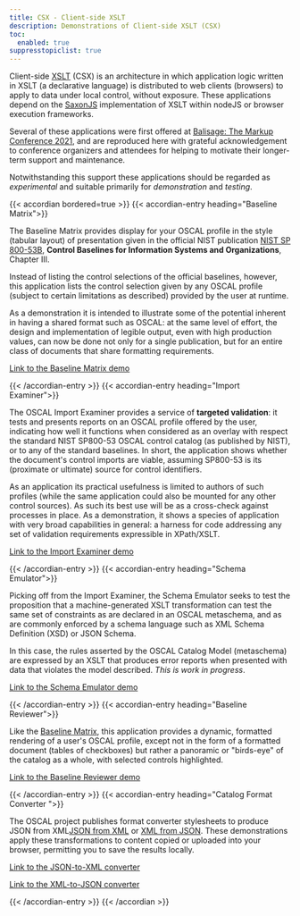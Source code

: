 ```yaml
---
title: CSX - Client-side XSLT
description: Demonstrations of Client-side XSLT (CSX)
toc:
  enabled: true
suppresstopiclist: true 
---
```



Client-side [XSLT](https://www.w3.org/TR/xslt-30/) (CSX) is an architecture in which application logic written in XSLT (a declarative language) is distributed to web clients (browsers) to apply to data under local control, without exposure. These applications depend on the [SaxonJS](https://www.saxonica.com/saxon-js/documentation/index.html) implementation of XSLT within nodeJS or browser execution frameworks.

Several of these applications were first offered at [Balisage: The Markup Conference 2021](https://www.balisage.net/Proceedings/vol26/cover.html), and are reproduced here with grateful acknowledgement to conference organizers and attendees for helping to motivate their longer-term support and maintenance.

Notwithstanding this support these applications should be regarded as *experimental* and suitable primarily for *demonstration* and *testing*. 

{{< accordian bordered=true >}}
{{< accordian-entry heading="Baseline Matrix">}}

The Baseline Matrix provides display for your OSCAL profile in the style (tabular layout) of presentation given in the official NIST publication [NIST SP 800-53B](https://doi.org/10.6028/NIST.SP.800-53B), **Control Baselines for Information Systems and Organizations**, Chapter III.

Instead of listing the control selections of the official baselines, however, this application lists the control selection given by any OSCAL profile (subject to certain limitations as described) provided by the user at runtime.

As a demonstration it is intended to illustrate some of the potential inherent in having a shared format such as OSCAL: at the same level of effort, the design and implementation of legible output, even with high production values, can now be done not only for a single publication, but for an entire class of documents that share formatting requirements.

[Link to the Baseline Matrix demo](/demos/csx/baseline-matrix "Baseline Matrix demo")

{{< /accordian-entry >}}
{{< accordian-entry heading="Import Examiner">}}

The OSCAL Import Examiner provides a service of **targeted validation**: it tests and presents reports on an OSCAL profile offered by the user, indicating how well it functions when considered as an overlay with respect the standard NIST SP800-53 OSCAL control catalog (as published by NIST), or to any of the standard baselines. In short, the application shows whether the document's control imports are viable, assuming SP800-53 is its (proximate or ultimate) source for control identifiers.

As an application its practical usefulness is limited to authors of such profiles (while the same application could also be mounted for any other control sources). As such its best use will be as a cross-check against processes in place. As a demonstration, it shows a species of application with very broad capabilities in general: a harness for code addressing any set of validation requirements expressible in XPath/XSLT.

[Link to the Import Examiner demo](/demos/csx/import-examiner "Import Examiner demo")

{{< /accordian-entry >}}
{{< accordian-entry heading="Schema Emulator">}}

Picking off from the Import Examiner, the Schema Emulator seeks to test the proposition that a machine-generated XSLT transformation can test the same set of constraints as are declared in an OSCAL metaschema, and as are commonly enforced by a schema language such as XML Schema Definition (XSD) or JSON Schema.

In this case, the rules asserted by the OSCAL Catalog Model (metaschema) are expressed by an XSLT that produces error reports when presented with data that violates the model described. *This is work in progress*.

[Link to the Schema Emulator demo](/demos/csx/validator "Schema Emulator")

{{< /accordian-entry >}}
{{< accordian-entry heading="Baseline Reviewer">}}

Like the [Baseline Matrix](/demos/csx/baseline-matrix "Baseline Matrix demo"), this application provides a dynamic, formatted rendering of a user's OSCAL profile, except not in the form of a formatted document (tables of checkboxes) but rather a panoramic or "birds-eye" of the catalog as a whole, with selected controls highlighted.

[Link to the Baseline Reviewer demo](/demos/csx/baseline-reviewer")

{{< /accordian-entry >}}
{{< accordian-entry heading="Catalog Format Converter ">}}

The OSCAL project publishes format converter stylesheets to produce JSON from XML[JSON from XML](https://github.com/usnistgov/OSCAL/tree/main/xml/convert) or [XML from JSON](https://github.com/usnistgov/OSCAL/tree/main/json/convert). These demonstrations apply these transformations to content copied or uploaded into your browser, permitting you to save the results locally.

[Link to the JSON-to-XML converter](/oscal-tools/demos/csx/format-converter/fromjson/")

[Link to the XML-to-JSON converter](/oscal-tools/demos/csx/format-converter/fromxml/")

{{< /accordian-entry >}}
{{< /accordian >}}

